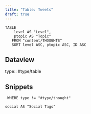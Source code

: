 ```yaml
---
title: "Table: Tweets"
draft: true
---
```

```dataview
TABLE
	level AS "Level",
	ptopic AS "Topic"
   FROM "content/THOUGHTS"
   SORT level ASC, ptopic ASC, ID ASC
```


## Dataview
type:: #type/table

## Snippets

```dataview
 WHERE type != "#type/thought"

social AS "Social Tags"
```